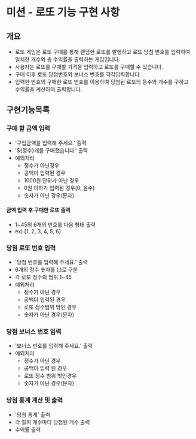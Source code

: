 # 미션 - 로또 기능 구현 사항

## 개요

- 로또 게임은 로또 구매를 통해 랜덤한 로또를 발행하고 로또 당첨 번호를 입력하여 일치한 개수와 총 수익률을 출력하는 게임입니다.
- 사용자는 로또를 구매할 가격을 입력하고 로또를 구매할 수 있습니다.
- 구매 이후 로또 당첨번호와 보너스 번호를 각각입력합니다.
- 입력한 번호와 구매한 로또 번호를 이용하여 당첨된 로또의 등수와 개수를 구하고 수익률을 계산하여 출력합니다.

## 구현기능목록

### 구매 할 금액 입력

- '구입금액을 입력해 주세요.' 출력
- '${정수}개를 구매했습니다.' 출력
- 예외처리
  - 정수가 아닌경우
  - 공백이 입력된 경우
  - 1000원 단위가 아닌 경우
  - 0원 이하가 입력된 경우(0, 음수)
  - 숫자가 아닌 경우(문자)

#### 금액 입력 후 구매한 로또 출력

- 1~45의 6개의 번호를 다음 형태 출력
- ex) [1, 2, 3, 4, 5, 6]

### 당첨 로또 번호 입력

- '당첨 번호를 입력해 주세요.' 출력
- 6개의 정수 숫자를 (,)로 구분
- 각 로또 정수의 범위 1~45
- 예외처리
  - 정수가 아닌 경우
  - 공백이 입력된 경우
  - 로또 정수범위 밖인 경우
  - 숫자가 아닌 경우(문자)

### 당첨 보너스 번호 입력

- '보너스 번호를 입력해 주세요.' 출력
- 예외처리
  - 정수가 아닌 경우
  - 공백이 입력 된 경우
  - 로또 정수 범위 밖인경우
  - 숫자가 아닌 경우(문자)

### 당첨 통계 계산 및 출력

- '당첨 통계' 출력
- 각 일치 개수마다 당첨된 개수 출력
- 수익률 출력
